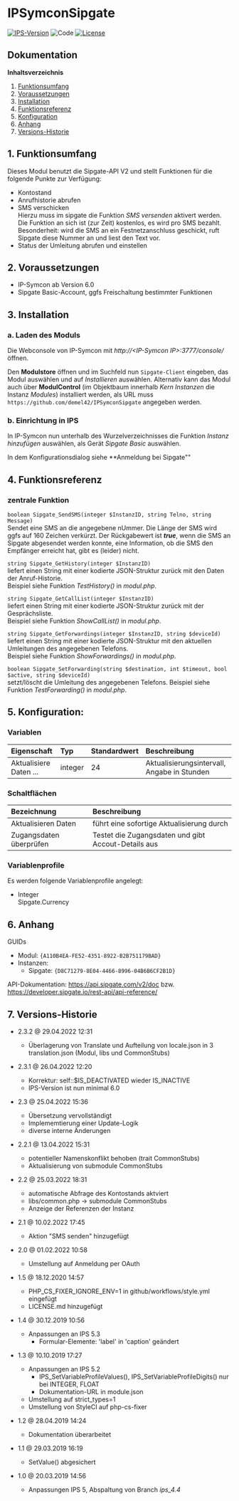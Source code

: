 # IPSymconSipgate

[![IPS-Version](https://img.shields.io/badge/Symcon_Version-6.0+-red.svg)](https://www.symcon.de/service/dokumentation/entwicklerbereich/sdk-tools/sdk-php/)
![Code](https://img.shields.io/badge/Code-PHP-blue.svg)
[![License](https://img.shields.io/badge/License-CC%20BY--NC--SA%204.0-green.svg)](https://creativecommons.org/licenses/by-nc-sa/4.0/)

## Dokumentation

**Inhaltsverzeichnis**

1. [Funktionsumfang](#1-funktionsumfang)
2. [Voraussetzungen](#2-voraussetzungen)
3. [Installation](#3-installation)
4. [Funktionsreferenz](#4-funktionsreferenz)
5. [Konfiguration](#5-konfiguration)
6. [Anhang](#6-anhang)
7. [Versions-Historie](#7-versions-historie)

## 1. Funktionsumfang

Dieses Modul benutzt die Sipgate-API V2 und stellt Funktionen für die folgende Punkte zur Verfügung:
 - Kontostand
 - Anrufhistorie abrufen
 - SMS verschicken<br>
Hierzu muss im sipgate die Funktion _SMS versenden_ aktivert werden. Die Funktion an sich ist (zur Zeit) kostenlos, es wird pro SMS bezahlt.<br>
Besonderheit: wird die SMS an ein Festnetzanschluss geschickt, ruft Sipgate diese Nummer an und liest den Text vor.
 - Status der Umleitung abrufen und einstellen

## 2. Voraussetzungen

 - IP-Symcon ab Version 6.0
 - Sipgate Basic-Account, ggfs Freischaltung bestimmter Funktionen

## 3. Installation

### a. Laden des Moduls

Die Webconsole von IP-Symcon mit _http://\<IP-Symcon IP\>:3777/console/_ öffnen.

Den **Modulstore** öffnen und im Suchfeld nun `Sipgate-Client` eingeben, das Modul auswählen und auf _Installieren_ auswählen.
Alternativ kann das Modul auch über **ModulControl** (im Objektbaum innerhalb _Kern Instanzen_ die Instanz _Modules_) installiert werden,
als URL muss `https://github.com/demel42/IPSymconSipgate` angegeben werden.

### b. Einrichtung in IPS

In IP-Symcon nun unterhalb des Wurzelverzeichnisses die Funktion _Instanz hinzufügen_ auswählen, als Gerät _Sipgate Basic_ auswählen.

In dem Konfigurationsdialog siehe **Anmeldung bei Sipgate""

## 4. Funktionsreferenz

### zentrale Funktion

`boolean Sipgate_SendSMS(integer $InstanzID, string Telno, string Message)`<br>
Sendet eine SMS an die angegebene nUmmer. Die Länge der SMS wird ggfs auf 160 Zeichen verkürzt.
Der Rückgabewert ist __*true*__, wenn die SMS an Sipgate abgesendet werden konnte, eine Information, ob die SMS den Empfänger erreicht hat, gibt es (leider) nicht.

`string Sipgate_GetHistory(integer $InstanzID)`<br>
liefert einen String mit einer kodierte JSON-Struktur zurück mit den Daten der Anruf-Historie.<br>
Beispiel siehe Funktion _TestHistory()_ in _modul.php_.

`string Sipgate_GetCallList(integer $InstanzID)`<br>
liefert einen String mit einer kodierte JSON-Struktur zurück mit der Gesprächsliste.<br>
Beispiel siehe Funktion _ShowCallList()_ in _modul.php_.

`string Sipgate_GetForwardings(integer $InstanzID, string $deviceId)`<br>
liefert einen String mit einer kodierte JSON-Struktur mit den aktuellen Umleitungen des angegebenen Telefons.<br>
Beispiel siehe Funktion _ShowForwardings()_ in _modul.php_.

`boolean Sipgate_SetForwarding(string $destination, int $timeout, bool $active, string $deviceId)`<br>
setzt/löscht die Umleitung des angegebenen Telefons.
Beispiel siehe Funktion _TestForwarding()_ in _modul.php_.

## 5. Konfiguration:

### Variablen

| Eigenschaft            | Typ     | Standardwert | Beschreibung |
| :--------------------- | :------ | :----------- | :----------- |
| Aktualisiere Daten ... | integer | 24           | Aktualisierungsintervall, Angabe in Stunden |

### Schaltflächen

| Bezeichnung             | Beschreibung |
| :---------------------- | :----------- |
| Aktualisieren Daten     | führt eine sofortige Aktualisierung durch |
| Zugangsdaten überprüfen | Testet die Zugangsdaten und gibt Accout-Details aus |

### Variablenprofile

Es werden folgende Variablenprofile angelegt:

* Integer<br>
Sipgate.Currency

## 6. Anhang

GUIDs
- Modul: `{A110B4EA-FE52-4351-8922-B2B751179BAD}`
- Instanzen:
  - Sipgate: `{D8C71279-8E04-4466-8996-04B6B6CF2B1D}`

API-Dokumentation: https://api.sipgate.com/v2/doc bzw. https://developer.sipgate.io/rest-api/api-reference/

## 7. Versions-Historie

- 2.3.2 @ 29.04.2022 12:31
  - Überlagerung von Translate und Aufteilung von locale.json in 3 translation.json (Modul, libs und CommonStubs)

- 2.3.1 @ 26.04.2022 12:20
  - Korrektur: self::$IS_DEACTIVATED wieder IS_INACTIVE
  - IPS-Version ist nun minimal 6.0

- 2.3 @ 25.04.2022 15:36
  - Übersetzung vervollständigt
  - Implememtierung einer Update-Logik
  - diverse interne Änderungen

- 2.2.1 @ 13.04.2022 15:31
  - potentieller Namenskonflikt behoben (trait CommonStubs)
  - Aktualisierung von submodule CommonStubs

- 2.2 @ 25.03.2022 18:31
  - automatische Abfrage des Kontostands aktviert
  - libs/common.php -> submodule CommonStubs
  - Anzeige der Referenzen der Instanz

- 2.1 @ 10.02.2022 17:45
  - Aktion "SMS senden" hinzugefügt

- 2.0 @ 01.02.2022 10:58
  - Umstellung auf Anmeldung per OAuth

- 1.5 @ 18.12.2020 14:57
  - PHP_CS_FIXER_IGNORE_ENV=1 in github/workflows/style.yml eingefügt
  - LICENSE.md hinzugefügt

- 1.4 @ 30.12.2019 10:56
  - Anpassungen an IPS 5.3
    - Formular-Elemente: 'label' in 'caption' geändert

- 1.3 @ 10.10.2019 17:27
  - Anpassungen an IPS 5.2
    - IPS_SetVariableProfileValues(), IPS_SetVariableProfileDigits() nur bei INTEGER, FLOAT
    - Dokumentation-URL in module.json
  - Umstellung auf strict_types=1
  - Umstellung von StyleCI auf php-cs-fixer 

- 1.2 @ 28.04.2019 14:24
  - Dokumentation überarbeitet

- 1.1 @ 29.03.2019 16:19
  - SetValue() abgesichert

- 1.0 @ 20.03.2019 14:56
  - Anpassungen IPS 5, Abspaltung von Branch _ips_4.4_
